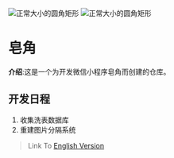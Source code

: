 ![正常大小的圆角矩形](https://img.shields.io/badge/plantform-wechat-green)
![正常大小的圆角矩形](https://img.shields.io/badge/license-GPL--3.0-blue)

# 皂角
**介绍**:这是一个为开发微信小程序皂角而创建的仓库。

## 开发日程

1. 收集洗表数据库
2. 重建图片分隔系统

> Link To [English Version](https://github.com/Reagan1947/Saponin/edit/master/README.md)
